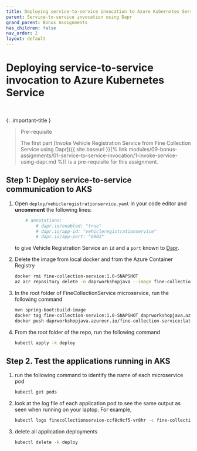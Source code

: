 ```yaml
---
title: Deploying service-to-service invocation to Azure Kubernetes Service
parent: Service-to-service invocation using Dapr
grand_parent: Bonus Assignments
has_children: false
nav_order: 2
layout: default
---
```


# Deploying service-to-service invocation to Azure Kubernetes Service
    
<br>

{: .important-title }
> Pre-requisite
>
> The first part [Invoke Vehicle Registration Service from Fine Collection Service using Dapr]({{ site.baseurl }}{% link modules/09-bonus-assignments/01-service-to-service-invocation/1-invoke-service-using-dapr.md %}) is a pre-requisite for this assignment.
>

## Step 1: Deploy service-to-service communication to AKS

1. Open `deploy/vehicleregistrationservice.yaml` in your code editor and **uncomment** the following lines:

    ```yaml
        # annotations:
            # dapr.io/enabled: "true"
            # dapr.io/app-id: "vehicleregistrationservice"
            # dapr.io/app-port: "6002"
    ```

    to give Vehicle Registration Service an `id` and a `port` known to [Dapr](https://docs.dapr.io/operations/hosting/kubernetes/kubernetes-overview/#adding-dapr-to-a-kubernetes-deployment).

1. Delete the image from local docker and from the Azure Container Registry

    ```bash
    docker rmi fine-collection-service:1.0-SNAPSHOT
    az acr repository delete -n daprworkshopjava --image fine-collection-service:latest
    ```

1. In the root folder of FineCollectionService microservice, run the following command

    ```bash
    mvn spring-boot:build-image
    docker tag fine-collection-service:1.0-SNAPSHOT daprworkshopjava.azurecr.io/fine-collection-service:latest
    docker push daprworkshopjava.azurecr.io/fine-collection-service:latest
    ```

1. From the root folder of the repo, run the following command

    ```bash
    kubectl apply -k deploy
    ```

## Step 2. Test the applications running in AKS

1. run the following command to identify the name of each microservice pod

    ```bash
    kubectl get pods
    ```

1. look at the log file of each application pod to see the same output as seen when running on your laptop. For example,

    ```bash
    kubectl logs finecollectionservice-ccf8c9cf5-vr8hr -c fine-collection-service
    ```

1. delete all application deployments

    ```bash
    kubectl delete -k deploy
    ```
